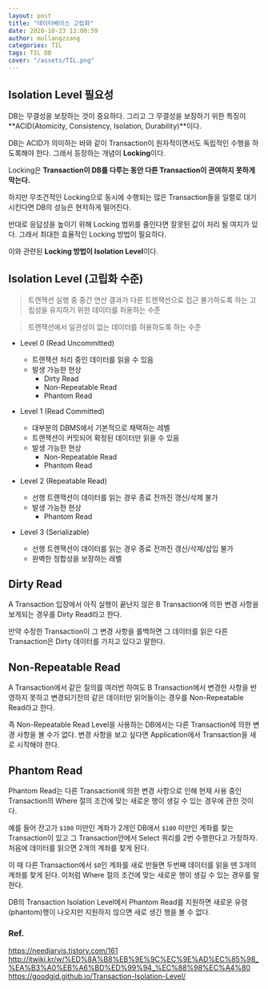 ```yaml
---
layout: post
title: "데이터베이스 고립화"
date: 2020-10-23 13:00:59
author: mollangzzang
categories: TIL
tags: TIL DB
cover: "/assets/TIL.png"
---
```


## Isolation Level 필요성

DB는 무결성을 보장하는 것이 중요하다. 그리고 그 무결성을 보장하기 위한 특징이 **ACID(Atomicity, Consistency, Isolation, Durability)**이다.

DB는 ACID가 의미하는 바와 같이 Transaction이 원자적이면서도 독립적인 수행을 하도록해야 한다. 그래서 등장하는 개념이 **Locking**이다.

Locking은 **Transaction이 DB를 다루는 동안 다른 Transaction이 관여하지 못하게 막는다.**

하지만 무조건적인 Locking으로 동시에 수행되는 많은 Transaction들을 일렬로 대기시킨다면 DB의 성능은 현저하게 떨어진다.

반대로 응답성을 높이기 위해 Locking 범위를 줄인다면 잘못된 값이 처리 될 여지가 있다. 그래서 최대한 효율적인 Locking 방법이 필요하다.

이와 관련된 **Locking 방법이 Isolation Level**이다.

## Isolation Level (고립화 수준)

> 트랜잭션 실행 중 중간 연산 결과가 다른 트랜잭션으로 접근 불가하도록 하는 고립성을 유지하기 위한 데이터를 허용하는 수준

> 트랜잭션에서 일관성이 없는 데이터를 허용하도록 하는 수준

- Level 0 (Read Uncommitted)

  - 트랜잭션 처리 중인 데이터를 읽을 수 있음
  - 발생 가능한 현상
    - Dirty Read
    - Non-Repeatable Read
    - Phantom Read

- Level 1 (Read Committed)

  - 대부분의 DBMS에서 기본적으로 채택하는 레벨
  - 트랜잭션이 커밋되어 확정된 데이터만 읽을 수 있음
  - 발생 가능한 현상
    - Non-Repeatable Read
    - Phantom Read

- Level 2 (Repeatable Read)

  - 선행 트랜잭션이 데이터를 읽는 경우 종료 전까진 갱신/삭제 불가
  - 발생 가능한 현상
    - Phantom Read

- Level 3 (Serializable)
  - 선행 트랜잭션이 데이터를 읽는 경우 종료 전까진 갱신/삭제/삽입 불가
  - 완벽한 정합성을 보장하는 레벨

## Dirty Read

A Transaction 입장에서 아직 실행이 끝난지 않은 B Transaction에 의한 변경 사항을 보게되는 경우를 Dirty Read라고 한다.

만약 수정한 Transaction이 그 변경 사항을 롤백하면 그 데이터를 읽은 다른 Transaction은 Dirty 데이터를 가지고 있다고 말한다.

## Non-Repeatable Read

A Transaction에서 같은 질의를 여러번 하여도 B Transaction에서 변경한 사항을 반영하지 못하고 변경되기전의 같은 데이터만 읽어들이는 경우를 Non-Repeatable Read라고 한다.

즉 Non-Repeatable Read Level을 사용하는 DB에서는 다른 Transaction에 의한 변경 사항을 볼 수가 없다. 변경 사항을 보고 싶다면 Application에서 Transaction을 새로 시작해야 한다.

## Phantom Read

Phantom Read는 다른 Transaction에 의한 변경 사항으로 인해 현재 사용 중인 Transaction의 Where 절의 조건에 맞는 새로운 행이 생길 수 있는 경우에 관한 것이다.

예를 들어 잔고가 `$100` 미만인 계좌가 2개인 DB에서 `$100` 미만인 계좌를 찾는 Transaction이 있고 그 Transaction안에서 Select 쿼리를 2번 수행한다고 가정하자. 처음에 데이터를 읽으면 2개의 계좌를 찾게 된다.

이 때 다른 Transaction에서 `$0`인 계좌를 새로 만들면 두번째 데이터를 읽을 땐 3개의 계좌를 찾게 된다.
이처럼 Where 절의 조건에 맞는 새로운 행이 생길 수 있는 경우를 말한다.

DB의 Transaction Isolation Level에서 Phantom Read를 지원하면 새로운 유령(phantom)행이 나오지만 지원하지 않으면 새로 생긴 행을 볼 수 없다.

### Ref.

https://needjarvis.tistory.com/161
http://itwiki.kr/w/%ED%8A%B8%EB%9E%9C%EC%9E%AD%EC%85%98_%EA%B3%A0%EB%A6%BD%ED%99%94_%EC%88%98%EC%A4%80
https://goodgid.github.io/Transaction-Isolation-Level/
